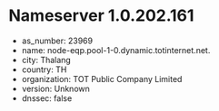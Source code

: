 # Nameserver 1.0.202.161

* as_number: 23969
* name: node-eqp.pool-1-0.dynamic.totinternet.net.
* city: Thalang
* country: TH
* organization: TOT Public Company Limited
* version: Unknown
* dnssec: false
